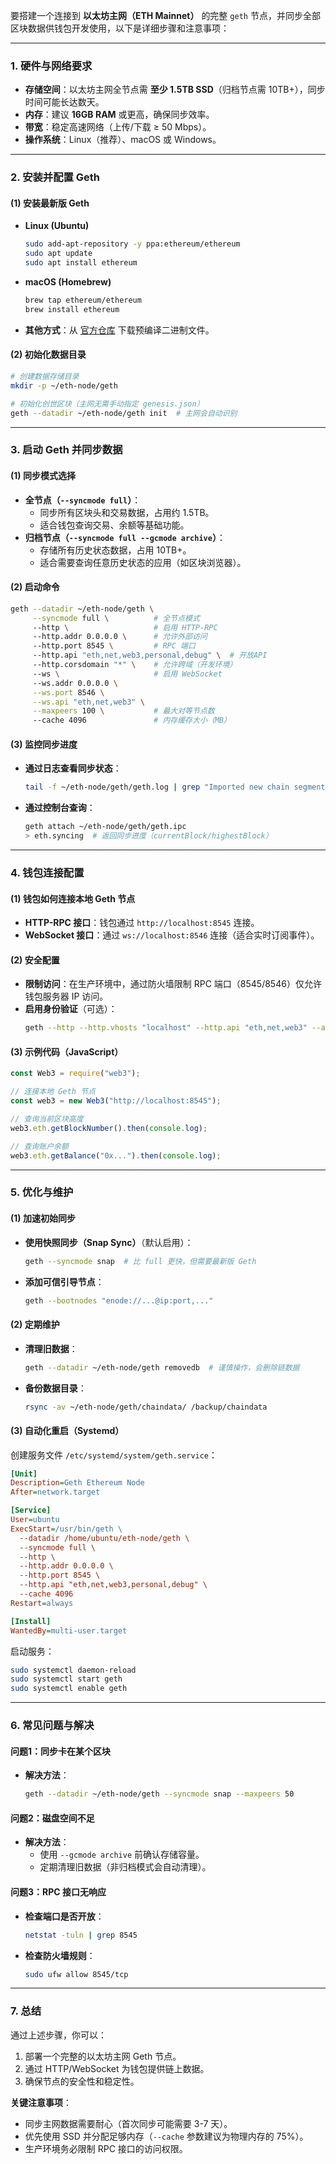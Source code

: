 要搭建一个连接到 **以太坊主网（ETH Mainnet）** 的完整 `geth` 节点，并同步全部区块数据供钱包开发使用，以下是详细步骤和注意事项：

---

### **1. 硬件与网络要求**
- **存储空间**：以太坊主网全节点需 **至少 1.5TB SSD**（归档节点需 10TB+），同步时间可能长达数天。
- **内存**：建议 **16GB RAM** 或更高，确保同步效率。
- **带宽**：稳定高速网络（上传/下载 ≥ 50 Mbps）。
- **操作系统**：Linux（推荐）、macOS 或 Windows。

---

### **2. 安装并配置 Geth**
#### **(1) 安装最新版 Geth**
- **Linux (Ubuntu)**
  ```bash
  sudo add-apt-repository -y ppa:ethereum/ethereum
  sudo apt update
  sudo apt install ethereum
  ```
- **macOS (Homebrew)**
  ```bash
  brew tap ethereum/ethereum
  brew install ethereum
  ```
- **其他方式**：从 [官方仓库](https://geth.ethereum.org/downloads/) 下载预编译二进制文件。

#### **(2) 初始化数据目录**
```bash
# 创建数据存储目录
mkdir -p ~/eth-node/geth

# 初始化创世区块（主网无需手动指定 genesis.json）
geth --datadir ~/eth-node/geth init  # 主网会自动识别
```

---

### **3. 启动 Geth 并同步数据**
#### **(1) 同步模式选择**
- **全节点（`--syncmode full`）**：
    - 同步所有区块头和交易数据，占用约 1.5TB。
    - 适合钱包查询交易、余额等基础功能。
- **归档节点（`--syncmode full --gcmode archive`）**：
    - 存储所有历史状态数据，占用 10TB+。
    - 适合需要查询任意历史状态的应用（如区块浏览器）。

#### **(2) 启动命令**
```bash
geth --datadir ~/eth-node/geth \
     --syncmode full \          # 全节点模式
     --http \                   # 启用 HTTP-RPC
     --http.addr 0.0.0.0 \      # 允许外部访问
     --http.port 8545 \         # RPC 端口
     --http.api "eth,net,web3,personal,debug" \  # 开放API
     --http.corsdomain "*" \    # 允许跨域（开发环境）
     --ws \                     # 启用 WebSocket
     --ws.addr 0.0.0.0 \
     --ws.port 8546 \
     --ws.api "eth,net,web3" \
     --maxpeers 100 \           # 最大对等节点数
     --cache 4096               # 内存缓存大小（MB）
```

#### **(3) 监控同步进度**
- **通过日志查看同步状态**：
  ```bash
  tail -f ~/eth-node/geth/geth.log | grep "Imported new chain segment"
  ```
- **通过控制台查询**：
  ```bash
  geth attach ~/eth-node/geth/geth.ipc
  > eth.syncing  # 返回同步进度（currentBlock/highestBlock）
  ```

---

### **4. 钱包连接配置**
#### **(1) 钱包如何连接本地 Geth 节点**
- **HTTP-RPC 接口**：钱包通过 `http://localhost:8545` 连接。
- **WebSocket 接口**：通过 `ws://localhost:8546` 连接（适合实时订阅事件）。

#### **(2) 安全配置**
- **限制访问**：在生产环境中，通过防火墙限制 RPC 端口（8545/8546）仅允许钱包服务器 IP 访问。
- **启用身份验证**（可选）：
  ```bash
  geth --http --http.vhosts "localhost" --http.api "eth,net,web3" --authrpc.jwtsecret ~/eth-node/jwt-secret
  ```

#### **(3) 示例代码（JavaScript）**
```javascript
const Web3 = require("web3");

// 连接本地 Geth 节点
const web3 = new Web3("http://localhost:8545");

// 查询当前区块高度
web3.eth.getBlockNumber().then(console.log);

// 查询账户余额
web3.eth.getBalance("0x...").then(console.log);
```

---

### **5. 优化与维护**
#### **(1) 加速初始同步**
- **使用快照同步（Snap Sync）**（默认启用）：
  ```bash
  geth --syncmode snap  # 比 full 更快，但需要最新版 Geth
  ```
- **添加可信引导节点**：
  ```bash
  geth --bootnodes "enode://...@ip:port,..."
  ```

#### **(2) 定期维护**
- **清理旧数据**：
  ```bash
  geth --datadir ~/eth-node/geth removedb  # 谨慎操作，会删除链数据
  ```
- **备份数据目录**：
  ```bash
  rsync -av ~/eth-node/geth/chaindata/ /backup/chaindata
  ```

#### **(3) 自动化重启（Systemd）**
创建服务文件 `/etc/systemd/system/geth.service`：
```ini
[Unit]
Description=Geth Ethereum Node
After=network.target

[Service]
User=ubuntu
ExecStart=/usr/bin/geth \
  --datadir /home/ubuntu/eth-node/geth \
  --syncmode full \
  --http \
  --http.addr 0.0.0.0 \
  --http.port 8545 \
  --http.api "eth,net,web3,personal,debug" \
  --cache 4096
Restart=always

[Install]
WantedBy=multi-user.target
```
启动服务：
```bash
sudo systemctl daemon-reload
sudo systemctl start geth
sudo systemctl enable geth
```

---

### **6. 常见问题与解决**
#### **问题1：同步卡在某个区块**
- **解决方法**：
  ```bash
  geth --datadir ~/eth-node/geth --syncmode snap --maxpeers 50
  ```

#### **问题2：磁盘空间不足**
- **解决方法**：
    - 使用 `--gcmode archive` 前确认存储容量。
    - 定期清理旧数据（非归档模式会自动清理）。

#### **问题3：RPC 接口无响应**
- **检查端口是否开放**：
  ```bash
  netstat -tuln | grep 8545
  ```
- **检查防火墙规则**：
  ```bash
  sudo ufw allow 8545/tcp
  ```

---

### **7. 总结**
通过上述步骤，你可以：
1. 部署一个完整的以太坊主网 Geth 节点。
2. 通过 HTTP/WebSocket 为钱包提供链上数据。
3. 确保节点的安全性和稳定性。

**关键注意事项**：
- 同步主网数据需要耐心（首次同步可能需要 3-7 天）。
- 优先使用 SSD 并分配足够内存（`--cache` 参数建议为物理内存的 75%）。
- 生产环境务必限制 RPC 接口的访问权限。